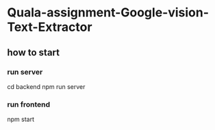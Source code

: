 ﻿# Quala-assignment-Google-vision-Text-Extractor
## how to start
### run server
cd backend
npm run server
### run frontend
npm start
